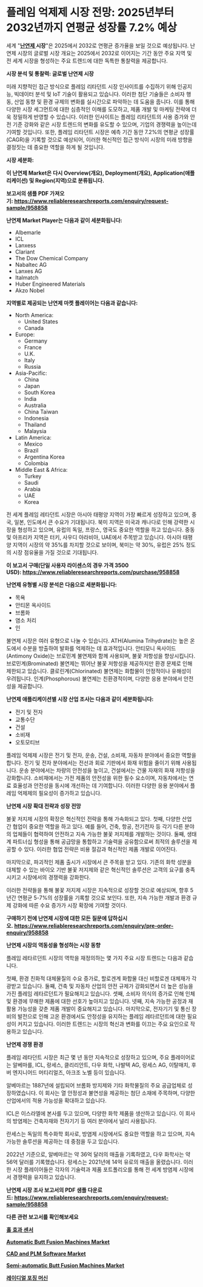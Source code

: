 <p><h1>플레임 억제제 시장 전망: 2025년부터 2032년까지 연평균 성장률 7.2% 예상</h1></p><p>세계 "<strong><a href="https://www.reliableresearchreports.com/flame-retardants-r958858?utm_campaign=106&utm_medium=8&utm_source=Github&utm_content=ia&utm_term=12012025&utm_id=flame-retardants">난연제&nbsp;</a></strong><strong>시장</strong>"은 2025에서 2032로 연평균 증가율을 보일 것으로 예상됩니다. 난연제 시장의 글로벌 시장 개요는 2025에서 2032로 이어지는 기간 동안 주요 지역 및 전 세계 시장을 형성하는 주요 트렌드에 대한 독특한 통찰력을 제공합니다.</p>
<p><strong>시장 분석 및 통찰력: 글로벌 난연제 시장</strong></p>
<p><p>미래 지향적인 접근 방식으로 플레임 리타던트 시장 인사이트를 수집하기 위해 인공지능, 빅데이터 분석 및 IoT 기술이 활용되고 있습니다. 이러한 첨단 기술들은 소비자 행동, 산업 동향 및 환경 규제의 변화를 실시간으로 파악하는 데 도움을 줍니다. 이를 통해 다양한 시장 세그먼트에 대한 심층적인 이해를 도모하고, 제품 개발 및 마케팅 전략에 더욱 정밀하게 반영할 수 있습니다. 이러한 인사이트는 플레임 리타던트의 사용 증가와 안전 기준 강화와 같은 시장 트렌드의 변화를 유도할 수 있으며, 기업의 경쟁력을 높이는데 기여할 것입니다. 또한, 플레임 리타던트 시장은 예측 기간 동안 7.2%의 연평균 성장률(CAGR)을 기록할 것으로 예상되어, 이러한 혁신적인 접근 방식이 시장의 미래 방향을 결정짓는 데 중요한 역할을 하게 될 것입니다.</p><a href="%7CAUTHORITHY_DOMAIN_URL%7C?utm_campaign=106&utm_medium=8&utm_source=Github&utm_content=ia&utm_term=12012025&utm_id=flame-retardants"></a></p>
<p><strong>시장 세분화:</strong></p>
<p><strong>이 난연제 Market은 다시 Overview(개요), Deployment(개요), Application(애플리케이션) 및 Region(지역)으로 분류됩니다.</strong></p>
<p><strong>보고서의 샘플 PDF 가져오기:&nbsp;<a href="https://www.reliableresearchreports.com/enquiry/request-sample/958858?utm_campaign=106&utm_medium=8&utm_source=Github&utm_content=ia&utm_term=12012025&utm_id=flame-retardants">https://www.reliableresearchreports.com/enquiry/request-sample/958858</a></strong><strong></strong></p>
<p><strong>난연제 Market Player는 다음과 같이 세분화됩니다:</strong></p>
<p><ul><li>Albemarle</li><li>ICL</li><li>Lanxess</li><li>Clariant</li><li>The Dow Chemical Company</li><li>Nabaltec AG</li><li>Lanxes AG</li><li>Italmatch</li><li>Huber Engineered Materials</li><li>Akzo Nobel</li></ul></p>
<p><strong>지역별로 제공되는 난연제 마켓 플레이어는 다음과 같습니다:</strong></p>
<p><ul>
    <li>
        North America:
        <ul>
            <li>United States</li>
            <li>Canada</li>
        </ul>
    </li>
    <li>
        Europe:
        <ul>
            <li>Germany</li>
            <li>France</li>
            <li>U.K.</li>
            <li>Italy</li>
            <li>Russia</li>
        </ul>
    </li>
    <li>
        Asia-Pacific:
        <ul>
            <li>China</li>
            <li>Japan</li>
            <li>South Korea</li>
            <li>India</li>
            <li>Australia</li>
            <li>China Taiwan</li>
            <li>Indonesia</li>
            <li>Thailand</li>
            <li>Malaysia</li>
        </ul>
    </li>
    <li>
        Latin America:
        <ul>
            <li>Mexico</li>
            <li>Brazil</li>
            <li>Argentina Korea</li>
            <li>Colombia</li>
        </ul>
    </li>
    <li>
        Middle East & Africa:
        <ul>
            <li>Turkey</li>
            <li>Saudi</li>
            <li>Arabia</li>
            <li>UAE</li>
            <li>Korea</li>
        </ul>
    </li>
    </ul></p>
<p><p>전 세계 플레임 레타던트 시장은 아시아 태평양 지역이 가장 빠르게 성장하고 있으며, 중국, 일본, 인도에서 큰 수요가 기대됩니다. 북미 지역은 미국과 캐나다로 인해 강력한 시장을 형성하고 있으며, 유럽의 독일, 프랑스, 영국도 중요한 역할을 하고 있습니다. 중동 및 아프리카 지역은 터키, 사우디 아라비아, UAE에서 주목받고 있습니다. 아시아 태평양 지역이 시장의 약 35%를 차지할 것으로 보이며, 북미는 약 30%, 유럽은 25% 정도의 시장 점유율을 가질 것으로 기대됩니다.</p></p>
<p><strong>이 보고서 구매(단일 사용자 라이센스의 경우 가격 3500 USD):&nbsp;<a href="https://www.reliableresearchreports.com/purchase/958858?utm_campaign=106&utm_medium=8&utm_source=Github&utm_content=ia&utm_term=12012025&utm_id=flame-retardants">https://www.reliableresearchreports.com/purchase/958858</a></strong></p>
<p><strong>난연제 유형별 시장 분석은 다음으로 세분화됩니다:</strong></p>
<p><ul><li>목욕</li><li>안티몬 옥사이드</li><li>브롬화</li><li>염소 처리</li><li>인</li></ul></p>
<p><p>불연제 시장은 여러 유형으로 나눌 수 있습니다. ATH(Alumina Trihydrate)는 높은 온도에서 수분을 방출하여 발화를 억제하는 데 효과적입니다. 안티모니 옥사이드(Antimony Oxide)는 브로민계 불연제와 함께 사용되며, 불꽃 저항성을 향상시킵니다. 브로민계(Brominated) 불연제는 뛰어난 불꽃 저항성을 제공하지만 환경 문제로 인해 제한되고 있습니다. 클로린계(Chlorinated) 불연제는 화합물이 안정적이나 유해성이 우려됩니다. 인계(Phosphorous) 불연제는 친환경적이며, 다양한 응용 분야에서 안전성을 제공합니다.</p></p>
<p><strong>난연제 애플리케이션별 시장 산업 조사는 다음과 같이 세분화됩니다:</strong></p>
<p><ul><li>전기 및 전자</li><li>교통수단</li><li>건설</li><li>소비재</li><li>오토모티브</li></ul></p>
<p><p>플레임 억제제 시장은 전기 및 전자, 운송, 건설, 소비재, 자동차 분야에서 중요한 역할을 합니다. 전기 및 전자 분야에서는 전선과 회로 기판에서 화재 위험을 줄이기 위해 사용됩니다. 운송 분야에서는 차량의 안전성을 높이고, 건설에서는 건물 자재의 화재 저항성을 강화합니다. 소비재에서는 가전 제품의 안전성을 위한 필수 요소이며, 자동차에서는 연료 효율성과 안전성을 동시에 개선하는 데 기여합니다. 이러한 다양한 응용 분야에서 플레임 억제제의 필요성이 증가하고 있습니다.</p></p>
<p><strong>난연제 시장 확대 전략과 성장 전망</strong></p>
<p><p>불꽃 저지제 시장의 확장은 혁신적인 전략을 통해 가속화되고 있다. 첫째, 다양한 산업 간 협업이 중요한 역할을 하고 있다. 예를 들어, 건축, 항공, 전기전자 등 각기 다른 분야의 업체들이 협력하여 안전하고 지속 가능한 불꽃 저지제를 개발하는 것이다. 둘째, 생태계 파트너십 형성을 통해 공급망을 통합하고 기술력을 공유함으로써 최적의 솔루션을 제공할 수 있다. 이러한 협업 전략은 비용 절감과 혁신적인 제품 개발로 이어진다. </p><p>마지막으로, 파괴적인 제품 출시가 시장에서 큰 주목을 받고 있다. 기존의 화학 성분을 대체할 수 있는 바이오 기반 불꽃 저지제와 같은 혁신적인 솔루션은 고객의 요구를 충족시키고 시장에서의 경쟁력을 강화한다. </p><p>이러한 전략들을 통해 불꽃 저지제 시장은 지속적으로 성장할 것으로 예상되며, 향후 5년간 연평균 5-7%의 성장률을 기록할 것으로 보인다. 또한, 지속 가능한 개발과 환경 규제 강화에 따른 수요 증가가 시장 확장에 기여할 것이다.</p></p>
<p><strong>구매하기 전에 난연제 시장에 대한 모든 질문에 답하십시오.&nbsp;<a href="https://www.reliableresearchreports.com/enquiry/pre-order-enquiry/958858?utm_campaign=106&utm_medium=8&utm_source=Github&utm_content=ia&utm_term=12012025&utm_id=flame-retardants">https://www.reliableresearchreports.com/enquiry/pre-order-enquiry/958858</a></strong><strong></strong></p>
<p><strong>난연제 시장의 역동성을 형성하는 시장 동향</strong></p>
<p><p>플레임 레타르던트 시장의 역학을 재정의하는 몇 가지 주요 시장 트렌드는 다음과 같습니다.</p><p>첫째, 환경 친화적 대체물질의 수요 증가로, 할로겐계 화합물 대신 비할로겐 대체재가 각광받고 있습니다. 둘째, 건축 및 자동차 산업의 안전 규제가 강화되면서 더 높은 성능을 가진 플레임 레타르던트가 필요해지고 있습니다. 셋째, 소비자 의식의 증가로 인해 인체 및 환경에 무해한 제품에 대한 선호가 높아지고 있습니다. 넷째, 지속 가능한 공정과 재활용 가능성을 갖춘 제품 개발이 중요해지고 있습니다. 마지막으로, 전자기기 및 통신 장비의 발전으로 인해 고온 환경에서도 안정성을 유지하는 플레임 레타르던트에 대한 필요성이 커지고 있습니다. 이러한 트렌드는 시장의 혁신과 변화를 이끄는 주요 요인으로 작용하고 있습니다.</p></p>
<p><strong>난연제 경쟁 환경</strong></p>
<p><p>플레임 레타던트 시장은 최근 몇 년 동안 지속적으로 성장하고 있으며, 주요 플레이어로는 알베마를, ICL, 랑세스, 클리리안트, 다우 화학, 나발텍 AG, 랑세스 AG, 이탈매치, 후버 엔지니어드 머티리얼즈, 아크조 노벨 등이 있습니다.</p><p>알베마르는 1887년에 설립되어 브롬화 방지제와 기타 화학물질의 주요 공급업체로 성장하였습니다. 이 회사는 열 안정성과 불연성을 제공하는 첨단 소재에 주목하며, 다양한 산업에서의 적용 가능성을 확대하고 있습니다. </p><p>ICL은 이스라엘에 본사를 두고 있으며, 다양한 화학 제품을 생산하고 있습니다. 이 회사의 방염제는 건축자재와 전자기기 등 여러 분야에서 널리 사용됩니다. </p><p>란세스는 독일의 특수화학 회사로, 방염제 시장에서도 중요한 역할을 하고 있으며, 지속 가능한 솔루션을 제공하는 데 중점을 두고 있습니다.</p><p>2022년 기준으로, 알베마르는 약 36억 달러의 매출을 기록하였고, 다우 화학사는 약 56억 달러를 기록했습니다. 랑세스는 2021년에 14억 유로의 매출을 올렸습니다. 이러한 시장 플레이어들은 각자의 기술력과 제품 포트폴리오를 통해 전 세계 방염제 시장에서 경쟁력을 유지하고 있습니다.</p></p>
<p><strong>난연제 시장 조사 보고서의 PDF 샘플 다운로드:&nbsp;<a href="https://www.reliableresearchreports.com/enquiry/request-sample/958858?utm_campaign=106&utm_medium=8&utm_source=Github&utm_content=ia&utm_term=12012025&utm_id=flame-retardants">https://www.reliableresearchreports.com/enquiry/request-sample/958858</a></strong></p>
<p><strong></strong></p>
<p><strong></strong></p>
<p><strong></strong></p>
<p><strong></strong></p>
<p><strong>다른 관련 보고서를 확인해보세요</strong></p>
<p><strong><p><a href="https://github.com/sougarounis/Market-Research-Report-List-6/blob/main/140544530419.md?utm_campaign=106&utm_medium=8&utm_source=Github&utm_content=ia&utm_term=12012025&utm_id=flame-retardants">홀 효과 센서</a></p><p><a href="https://github.com/abbislposival/Market-Research-Report-List-1/blob/main/automatic-butt-fusion-machines-market.md?utm_campaign=106&utm_medium=8&utm_source=Github&utm_content=ia&utm_term=12012025&utm_id=flame-retardants">Automatic Butt Fusion Machines Market</a></p><p><a href="https://github.com/nathandecarvalho/Market-Research-Report-List-5/blob/main/cad-and-plm-software-market.md?utm_campaign=106&utm_medium=8&utm_source=Github&utm_content=ia&utm_term=12012025&utm_id=flame-retardants">CAD and PLM Software Market</a></p><p><a href="https://github.com/DixieGrimes/Market-Research-Report-List-1/blob/main/semi-automatic-butt-fusion-machines-market.md?utm_campaign=106&utm_medium=8&utm_source=Github&utm_content=ia&utm_term=12012025&utm_id=flame-retardants">Semi-automatic Butt Fusion Machines Market</a></p><p><a href="https://github.com/sougarounis/Market-Research-Report-List-6/blob/main/214504130420.md?utm_campaign=106&utm_medium=8&utm_source=Github&utm_content=ia&utm_term=12012025&utm_id=flame-retardants">레이디얼 포징 머신</a></p></strong></p>